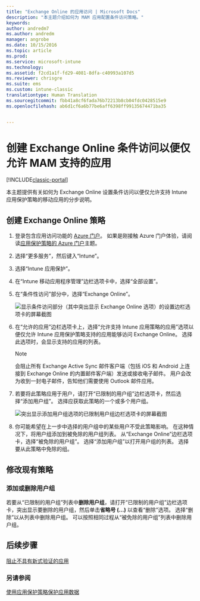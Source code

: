 ```yaml
---
title: "Exchange Online 的应用访问 | Microsoft Docs"
description: "本主题介绍如何为 MAM 应用配置条件访问策略。"
keywords: 
author: andredm7
ms.author: andredm
manager: angrobe
ms.date: 10/15/2016
ms.topic: article
ms.prod: 
ms.service: microsoft-intune
ms.technology: 
ms.assetid: f2cd1a1f-fd29-4081-8dfa-c40993a107d5
ms.reviewer: chrisgre
ms.suite: ems
ms.custom: intune-classic
translationtype: Human Translation
ms.sourcegitcommit: fbb41a8cf6fada76b72213b8cb04fdc0428515e9
ms.openlocfilehash: ab6d1cf6a6b77be6aff6398ff99135674471ba35


---
```


# <a name="create-an-exchange-online-conditional-access-to-only-allow-apps-supported-by-mam"></a>创建 Exchange Online 条件访问以便仅允许 MAM 支持的应用

[!INCLUDE[classic-portal](../includes/classic-portal.md)]

本主题提供有关如何为 Exchange Online 设置条件访问以便仅允许支持 Intune 应用保护策略的移动应用的分步说明。


## <a name="create-an-exchange-online-policy"></a>创建 Exchange Online 策略
1.  登录包含应用访问功能的 [Azure 门户](https://portal.azure.com)。 如果是刚接触 Azure 门户体验，请阅读[应用保护策略的 Azure 门户](azure-portal-for-microsoft-intune-mam-policies.md)主题。

2.  选择“更多服务”，然后键入“Intune”。

3.  选择“Intune 应用保护”。

4.  在“Intune 移动应用程序管理”边栏选项卡中，选择“全部设置”。

5.  在“条件性访问”部分中，选择“Exchange Online”。

    ![显示条件访问部分（其中突出显示 Exchange Online 选项）的设置边栏选项卡的屏幕截图](../media/MAM-conditional-access-1.png)

6. 在“允许的应用”边栏选项卡上，选择“允许支持 Intune 应用策略的应用”选项以便仅允许 Intune 应用保护策略支持的应用能够访问 Exchange Online。 选择此选项时，会显示支持的应用的列表。

    >[!NOTE]
    >会阻止所有 Exchange Active Sync 邮件客户端（包括 iOS 和 Android 上连接到 Exchange Online 的内置邮件客户端）发送或接收电子邮件。 用户会改为收到一封电子邮件，告知他们需要使用 Outlook 邮件应用。

7. 若要将此策略应用于用户，请打开“已限制的用户组”边栏选项卡，然后选择“添加用户组”。 选择应获取此策略的一个或多个用户组。

    ![突出显示添加用户组选项的已限制用户组边栏选项卡的屏幕截图](../media/mam-ca-add-user-group.png)

8. 你可能希望在上一步中选择的用户组中的某些用户不受此策略影响。 在这种情况下，将用户组添加到被免除的用户组列表。 从“Exchange Online”边栏选项卡，选择“被免除的用户组”。 选择“添加用户组”以打开用户组的列表。 选择要从此策略中免除的组。  

## <a name="modify-an-existing-policy"></a>修改现有策略
### <a name="add-or-delete-user-groups"></a>添加或删除用户组

若要从“已限制的用户组”列表中**删除用户组**，请打开“已限制的用户组”边栏选项卡，突出显示要删除的用户组，然后单击**省略号 (...)** 以查看“删除”选项。 选择“删除”以从列表中删除用户组。 可以按照相同过程从“被免除的用户组”列表中删除用户组。


## <a name="next-steps"></a>后续步骤
[阻止不具有新式验证的应用](block-apps-with-no-modern-authentication.md)
### <a name="see-also"></a>另请参阅
[使用应用保护策略保护应用数据](protect-app-data-using-mobile-app-management-policies-with-microsoft-intune.md)



<!--HONumber=Feb17_HO2-->


